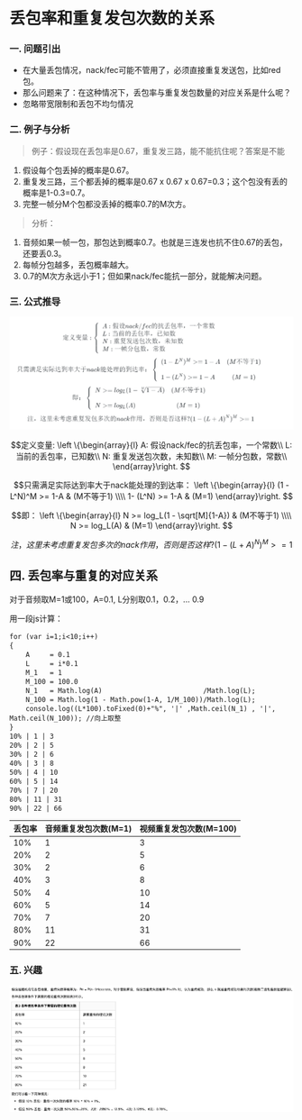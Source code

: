 # 丢包率和重复发包次数的关系

### 一. 问题引出
- 在大量丢包情况，nack/fec可能不管用了，必须直接重复发送包，比如red包。
- 那么问题来了：在这种情况下，丢包率与重复发包数量的对应关系是什么呢？
- 忽略带宽限制和丢包不均匀情况

### 二. 例子与分析
>例子：假设现在丢包率是0.67，重复发三路，能不能抗住呢？答案是不能
1. 假设每个包丢掉的概率是0.67。
2. 重复发三路，三个都丢掉的概率是0.67 x 0.67 x 0.67=0.3；这个包没有丢的概率是1-0.3=0.7。
3. 完整一帧分M个包都没丢掉的概率0.7的M次方。
> 分析： 
1. 音频如果一帧一包，那包达到概率0.7。也就是三连发也抗不住0.67的丢包，还要丢0.3。
2. 每帧分包越多，丢包概率越大。
3. 0.7的M次方永远小于1；但如果nack/fec能抗一部分，就能解决问题。

### 三. 公式推导
![](.丢包率和重复发包次数的关系_images/3b3d724a.png)
```math
定义变量:
\left \{\begin{array}{l}
A: 假设nack/fec的抗丢包率，一个常数\\
L: 当前的丢包率，已知数\\
N: 重复发送包次数，未知数\\
M: 一帧分包数，常数\\
\end{array}\right. 

```

```math
只需满足实际达到率大于nack能处理的到达率：
\left \{\begin{array}{l}
 (1 - L^N)^M >= 1-A  & (M不等于1) \\\\
1- (L^N) >= 1-A      &  (M=1) 
\end{array}\right. 
```


```math
即：
\left \{\begin{array}{l}
N >= log_L(1 - \sqrt[M]{1-A})  & (M不等于1) \\\\
N >= log_L(A)                &  (M=1) 
\end{array}\right. 
```


```math
注，这里未考虑重复发包多次的nack作用，否则是否这样?
(1 - (L+A)^N)^M >= 1
```


## 四. 丢包率与重复的对应关系
对于音频取M=1或100，A=0.1, L分别取0.1，0.2，... 0.9

用一段js计算：
```
for (var i=1;i<10;i++)
{ 
    A     = 0.1
    L     = i*0.1
    M_1   = 1
    M_100 = 100.0
    N_1   = Math.log(A)                         /Math.log(L);
    N_100 = Math.log(1 - Math.pow(1-A, 1/M_100))/Math.log(L);
    console.log((L*100).toFixed(0)+"%", '|' ,Math.ceil(N_1) , '|', Math.ceil(N_100)); //向上取整
}
10% | 1 | 3
20% | 2 | 5
30% | 2 | 6
40% | 3 | 8
50% | 4 | 10
60% | 5 | 14
70% | 7 | 20
80% | 11 | 31
90% | 22 | 66
```

丢包率 | 音频重复发包次数(M=1) | 视频重复发包次数(M=100) 
---|---|---
10% | 1 | 3
20% | 2 | 5
30% | 2 | 6
40% | 3 | 8
50% | 4 | 10
60% | 5 | 14
70% | 7 | 20
80% | 11 | 31
90% | 22 | 66

### 五. 兴趣
![](.丢包率和重复发包次数的关系_images/14c5edba.png)